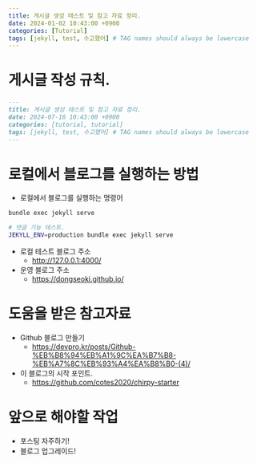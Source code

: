 ```yaml
---
title: 게시글 생성 테스트 및 참고 자료 정리.
date: 2024-01-02 10:43:00 +0900
categories: [Tutorial]
tags: [jekyll, test, 수고했어] # TAG names should always be lowercase
---
```


# 게시글 작성 규칙.

```md
---
title: 게시글 생성 테스트 및 참고 자료 정리.
date: 2024-07-16 10:43:00 +0900
categories: [tutorial, tutorial]
tags: [jekyll, test, 수고했어] # TAG names should always be lowercase
---
```

# 로컬에서 블로그를 실행하는 방법

- 로컬에서 블로그를 실행하는 명령어

```sh
bundle exec jekyll serve
```

```sh
# 댓글 기능 테스트.
JEKYLL_ENV=production bundle exec jekyll serve
```

- 로컬 테스트 블로그 주소
  - http://127.0.0.1:4000/
- 운영 블로그 주소
  - https://dongseoki.github.io/

# 도움을 받은 참고자료

- Github 블로그 만들기
  - https://devpro.kr/posts/Github-%EB%B8%94%EB%A1%9C%EA%B7%B8-%EB%A7%8C%EB%93%A4%EA%B8%B0-(4)/
- 이 블로그의 시작 포인트.
  - https://github.com/cotes2020/chirpy-starter

# 앞으로 해야할 작업

- 포스팅 자주하기!
- 블로그 업그레이드!
